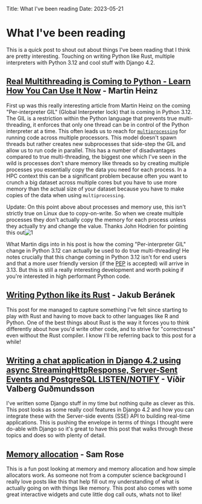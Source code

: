 Title: What I've been reading
Date: 2023-05-21

# What I've been reading

This is a quick post to shout out about things I've been reading that I think
are pretty interesting. Touching on writing Python like Rust, multiple
interpreters with Python 3.12 and cool stuff with Django 4.2.

## [Real Multithreading is Coming to Python - Learn How You Can Use It Now](https://martinheinz.dev/blog/97) - Martin Heinz

First up was this really interesting article from Martin
Heinz on the coming "Per-interpreter GIL" (Global Interpreter lock) that is
coming in Python 3.12. The GIL is a restriction within the Python language that
prevents true multi-threading, it enforces that only one thread can be in
control of the Python interpreter at a time. This often leads us to reach for
[`multiprocessing`](https://docs.python.org/3/library/multiprocessing.html#module-multiprocessing)
for running code across multiple processors. This model doesn't spawn threads
but rather creates new subprocesses that side-step the GIL and allow us to run
code in parallel. This has a number of disadvantages compared to true
multi-threading, the biggest one which I've seen in the wild is processes don't
share memory like threads so by creating multiple processes you essentially copy
the data you need for each process. In a HPC context this can be a significant
problem because often you want to crunch a big dataset across multiple cores but
you have to use more memory than the actual size of your dataset because you
have to make copies of the data when using `multiprocessing`.

Update: On this point above about processes and memory use, this isn't strictly
true on Linux due to copy-on-write. So when we create multiple processes they
don't actually copy the memory for each process unless they actually try and
change the value. Thanks John Hodrien for pointing this out![1]

What Martin digs into in his post is how the coming "Per-interpreter GIL" change
in Python 3.12 can actually be used to do true multi-threading! He notes
crucially that this change coming in Python 3.12 isn't for end users and that a
more user friendly version (if the [PEP](https://peps.python.org/pep-0554/) is
accepted) will arrive in 3.13. But this is still a really interesting
development and worth poking if you're interested in high performant Python code.


## [Writing Python like its Rust](https://kobzol.github.io/rust/python/2023/05/20/writing-python-like-its-rust.html) - Jakub Beránek 

This post for me managed to capture something I've felt since starting to play
with Rust and having to move back to other languages like R and Python. One of
the best things about Rust is the way it forces you to think differently about
how you'd write other code, and to strive for "correctness" even without the
Rust compiler. I know I'll be referring back to this post for a while!

## [Writing a chat application in Django 4.2 using async StreamingHttpResponse, Server-Sent Events and PostgreSQL LISTEN/NOTIFY](https://valberg.dk/django-sse-postgresql-listen-notify.html) - Víðir Valberg Guðmundsson

I've written some Django stuff in my time but nothing quite as clever as this.
This post looks as some really cool features in Django 4.2 and how you can
integrate these with the Server-side events (SSE) API to building real-time applications. 
This is pushing the envelope in terms of things I thought were do-able with
Django so it's great to have this post that walks through these topics and does
so with plenty of detail.

## [Memory allocation](https://samwho.dev/memory-allocation/) - Sam Rose

This is a fun post looking at memory and memory allocation and how simple
allocators work. As someone not from a computer science background I really love
posts like this that help fill out my understanding of what is actually going on
with things like memory. This post also comes with some great interactive
widgets and cute little dog call outs, whats not to like! 

[1]: https://twitter.com/johnhodrien/status/1662824749930627073
